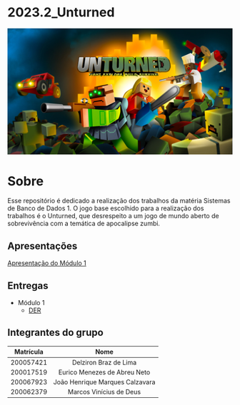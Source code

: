 # 2023.2_Unturned

<center>

![Unturned](assets/unturned.jpg)

 </center>

# Sobre

Esse repositório é dedicado a realização dos trabalhos da matéria Sistemas de Banco de Dados 1. O jogo base escolhido para a realização dos trabalhos é o Unturned, que desrespeito a um jogo de mundo aberto de sobrevivência com a temática de apocalipse zumbi. 

## Apresentações

[Apresentação do Módulo 1]() <br>

## Entregas

- Módulo 1
  - [DER](docs/DER.md)

## Integrantes do grupo

| **Matrícula** |            **Nome**             |
| :-----------: | :-----------------------------: |
|   200057421   |      Delziron Braz de Lima      |
|   200017519   |  Eurico Menezes de Abreu Neto   |
|   200067923   | João Henrique Marques Calzavara |
|   200062379   |     Marcos Vinícius de Deus     |  |


